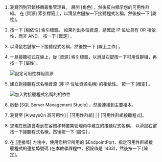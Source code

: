 1. 瀏覽回到容錯移轉叢集管理員。  展開 [角色]  ，然後反白顯示您的可用性群組。  在 [資源]  索引標籤上，以滑鼠右鍵按一下接聽程式名稱，然後按一下 [屬性]。
2. 按一下 [相依性]  索引標籤。 如果列出多個資源，請確認 IP 位址具有 OR 相依性，而非 AND。  按一下 [確定] 。
3. 以滑鼠右鍵按一下接聽程式名稱，然後按一下 [線上工作] 。
4. 一旦接聽程式在線上，從 [資源] 索引標籤，以滑鼠右鍵按一下可用性群組，再按一下 [屬性]。
   
    ![設定可用性群組資源](./media/virtual-machines-sql-server-configure-alwayson-availability-group-listener/IC678772.gif)
5. 建立對接聽程式名稱資源 (非 IP 位址資源名稱) 的相依性。 按一下 [確定] 。
   
    ![加入對接聽程式名稱的相依性](./media/virtual-machines-sql-server-configure-alwayson-availability-group-listener/IC678773.gif)
6. 啟動 [SQL Server Management Studio]  ，然後連接到主要複本。
7. 瀏覽至 [AlwaysOn 高可用性] | [可用性群組] | **<AvailabilityGroupName>** | [可用性群組接聽程式]。 
8. 您現在應該會看到在容錯移轉叢集管理員中建立的接聽程式名稱。 以滑鼠右鍵按一下接聽程式名稱，然後按一下 [屬性] 。
9. 在 [連接埠] 方塊中，使用您稍早所用的 $EndpointPort，指定可用性群組接聽程式的連接埠號碼 (在本教學課程中，預設值是 1433)，然後按一下 [確定]。

